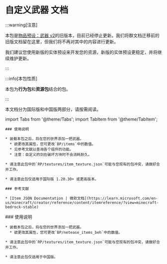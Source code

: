 # 自定义武器 文档

:::warning[注意]

本包是[物品预设：武器 v2](./../items/weapon_v2)的旧版本，目前已经停止更新。我们将群文档迁移前的旧版文档留在这里，但我们将不再对其中的内容进行更新。

我们建议您使用新版的实体预设来开发您的资源，新版的实体预设更稳定，并将继续维护更新。

:::

:::info[本包性质]

本包为**行为包**和**资源包**结合的包。

:::

本文档分为国际版和中国版两部分，请按需阅读。

import Tabs from '@theme/Tabs';
import TabItem from '@theme/TabItem';

<Tabs>
  <TabItem value="international" label="国际版" default>

    ### 使用说明

    * 装载本包之后，将在您的世界添加一把武器。
      * 欲更改其属性，您可更改`BP/items`中的数值。
      * 见参考文献以查询各个组件的功能。
      * 注意：自定义的剑在破坏方块时不会消耗耐久。

    * 请注意此包中的`RP/textures/item_texture.json`可能与您现有的包冲突，请做好合并工作。

    * 请注意此包仅适用于国际版 1.20.30+ 或更高版本。

    ### 参考文献

    * [Item JSON Documentation | 微软文档](https://learn.microsoft.com/en-us/minecraft/creator/reference/content/itemreference/?view=minecraft-bedrock-stable)

  </TabItem>
  <TabItem value="china" label="中国版">
    ### 使用说明

    * 装载本包之后，将在您的世界添加一把武器。
      * 欲更改其属性，您可更改`BP/netease_items_beh`中的数值。

    * 请注意此包中的`RP/textures/item_texture.json`可能与您现有的包冲突，请做好合并工作。

    * 请注意此包仅适用于中国版。

  </TabItem>
</Tabs>
